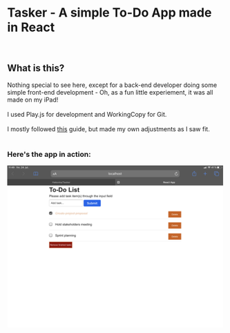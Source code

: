 # Tasker - A simple To-Do App made in React
<br>
<h2>What is this?</h2>
Nothing special to see here, except for a back-end developer doing some simple front-end development - Oh, as a fun little experiement, it was all made on my iPad!
<br><br>
I used Play.js for development and WorkingCopy for Git. 
<br><br>
I mostly followed <a href="https://ibaslogic.com">this</a> guide, but made my own adjustments as I saw fit. 
<br><br>
<h3>Here's the app in action:</h3>
<img src=EDE3903A-17E5-4F8A-A82D-7E935934BD8F.png width="500" alt="A screenshot of the app in action" />
